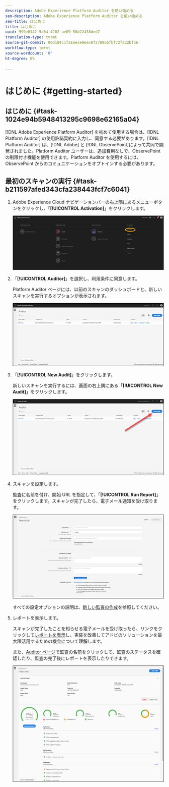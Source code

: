 ```yaml
---
description: Adobe Experience Platform Auditor を使い始める
seo-description: Adobe Experience Platform Auditor を使い始める
seo-title: はじめに
title: はじめに
uuid: 999e0142-5a64-4202-ae09-58d22438ded7
translation-type: tm+mt
source-git-commit: 00d184c1fa1eece9eec8f27896bfbf72fa32bfb6
workflow-type: tm+mt
source-wordcount: '0'
ht-degree: 0%

---
```



# はじめに {#getting-started}

## はじめに {#task-1024e94b5948413295c9698e62165a04}

<!--
This page is a placeholder for now, we need things like prerequisites, any planning that should be done before using Auditor, initial setup info--that kind of thing.
-->

[!DNL Adobe Experience Platform Auditor] を初めて使用する場合は、[!DNL Platform Auditor] の使用許諾契約に入力し、同意する必要があります。[!DNL Platform Auditor] は、[!DNL Adobe] と [!DNL ObservePoint]によって共同で開発されました。Platform Auditor ユーザーは、追加費用なしで、ObservePoint の制限付き機能を使用できます。Platform Auditor を使用するには、ObservePoint からのコミュニケーションをオプトインする必要があります。

## 最初のスキャンの実行 {#task-b211597afed343cfa238443fcf7c6041}

1. Adobe Experience Cloud ナビゲーションバーの右上隅にあるメニューボタンをクリックし、「**[!UICONTROL Activation]**」をクリックします。

   ![](assets/activate.png)

1. 「**[!UICONTROL Auditor]**」を選択し、利用条件に同意します。

   Platform Auditor ページには、以前のスキャンのダッシュボードと、新しいスキャンを実行するオプションが表示されます。

   ![](assets/home.png)

1. 「**[!UICONTROL New Audit]**」をクリックします。

   新しいスキャンを実行するには、画面の右上隅にある「**[!UICONTROL New Audit]**」をクリックします。

   ![](assets/new-audit-button.png)

1. スキャンを設定します。

   監査に名前を付け、開始 URL を指定して、「**[!UICONTROL Run Report]**」をクリックします。スキャンが完了したら、電子メール通知を受け取ります。

   ![](assets/config.png)

   すべての設定オプションの説明は、[新しい監査の作成](../create-audit/create-new-audit.md)を参照してください。
1. レポートを表示します。

   スキャンが完了したことを知らせる電子メールを受け取ったら、リンクをクリックして[レポートを表示](../reports/scorecard.md)し、実装を改善してアドビのソリューションを最大限活用するための機会について理解します。

   また、[Auditor ページ](../get-started/audit-list.md)で監査の名前をクリックして、監査のステータスを確認したり、監査の完了後にレポートを表示したりできます。

   ![](assets/report.png)
